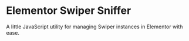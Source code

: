 # Elementor Swiper Sniffer
A little JavaScript utility for managing Swiper instances in Elementor with ease.
